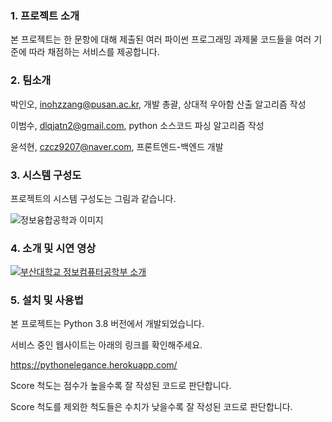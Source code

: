 ### 1. 프로젝트 소개

본 프로젝트는 한 문항에 대해 제출된 여러 파이썬 프로그래밍 과제물 코드들을 여러 기준에 따라 채점하는 서비스를 제공합니다.

### 2. 팀소개

박인오, inohzzang@pusan.ac.kr, 개발 총괄, 상대적 우아함 산출 알고리즘 작성

이범수, dlqjatn2@gmail.com, python 소스코드 파싱 알고리즘 작성

윤석현, czcz9207@naver.com, 프론트엔드-백엔드 개발

### 3. 시스템 구성도

프로젝트의 시스템 구성도는 그림과 같습니다.

![정보융합공학과 이미지](https://user-images.githubusercontent.com/100384365/192478661-5dc79a18-b076-48ef-b842-bcf65b0d8d44.jpg)

### 4. 소개 및 시연 영상

[![부산대학교 정보컴퓨터공학부 소개](http://img.youtube.com/vi/zh_gQ_lmLqE/0.jpg)](https://youtu.be/zh_gQ_lmLqE)

### 5. 설치 및 사용법

본 프로젝트는 Python 3.8 버전에서 개발되었습니다.

서비스 중인 웹사이트는 아래의 링크를 확인해주세요.

https://pythonelegance.herokuapp.com/

Score 척도는 점수가 높을수록 잘 작성된 코드로 판단합니다.

Score 척도를 제외한 척도들은 수치가 낮을수록 잘 작성된 코드로 판단합니다.
